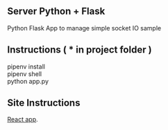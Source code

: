 ## Server Python + Flask

Python Flask App to manage simple socket IO sample

## Instructions ( * in project folder ) 

pipenv install<br>
pipenv shell<br>
python app.py<br>

## Site Instructions

[React app](https://github.com/andresrestrepo/socket-io-sample-client.git).



